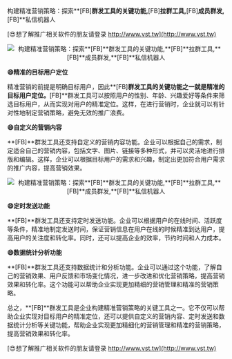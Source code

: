 构建精准营销策略：探索**[FB]**群发工具的关键功能,**[FB]**拉群工具,**[FB]**成员群发,**[FB]**私信机器人

[😍想了解推广相关软件的朋友请登录 http://www.vst.tw](http://www.vst.tw)

 <center><img src="https://vst.tw/MP4/tuiguang/png/4.png" alt="构建精准营销策略：探索**[FB]**群发工具的关键功能,**[FB]**拉群工具,**[FB]**成员群发,**[FB]**私信机器人"></center>

**😄精准的目标用户定位**

精准营销的前提是明确目标用户，因此**[FB]**群发工具的关键功能之一就是精准的目标用户定位。**[FB]**群发工具可以按照用户的性别、年龄、兴趣爱好等条件来筛选目标用户，从而实现对用户的精准定位。这样，在进行营销时，企业就可以有针对性地制定营销策略，避免无效的推广浪费。

**😄自定义的营销内容**

**[FB]**群发工具还支持自定义的营销内容功能。企业可以根据自己的需求，制定适合自己的营销内容，包括文字、图片、链接等多种形式，并可以灵活地进行排版和编辑。这样，企业可以根据目标用户的需求和兴趣，制定出更加符合用户需求的推广内容，提高营销效果。

 <center><img src="https://vst.tw/MP4/tuiguang/png/7.png" alt="构建精准营销策略：探索**[FB]**群发工具的关键功能,**[FB]**拉群工具,**[FB]**成员群发,**[FB]**私信机器人"></center>

**😄定时发送功能**

**[FB]**群发工具还支持定时发送功能。企业可以根据用户的在线时间、活跃度等条件，精准地制定发送时间，保证营销信息在用户在线的时候精准到达用户，提高用户的关注度和转化率。同时，还可以提高企业的效率，节约时间和人力成本。

**😄数据统计分析功能**

**[FB]**群发工具还支持数据统计和分析功能。企业可以通过这个功能，了解自己的营销效果、用户反馈和市场变化情况，进一步改进和优化营销策略，提高营销效果和转化率。这个功能可以帮助企业实现更加精细的营销管理和精准的营销策略。

总之，**[FB]**群发工具是企业构建精准营销策略的关键工具之一。它不仅可以帮助企业实现对目标用户的精准定位，还可以提供自定义的营销内容、定时发送和数据统计分析等关键功能，帮助企业实现更加精细化的营销管理和精准的营销策略，提高营销效果和转化率。

[😍想了解推广相关软件的朋友请登录 http://www.vst.tw](http://www.vst.tw)



